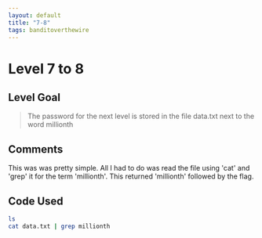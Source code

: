 ```yaml
---
layout: default
title: "7-8"
tags: banditoverthewire
---
```


# Level 7 to 8

## Level Goal
> The password for the next level is stored in the file data.txt next to the word millionth

## Comments
This was was pretty simple. All I had to do was read the file using 'cat' and 'grep' it for the term 'millionth'. This returned 'millionth' followed by the flag.

Code Used
------
```bash
ls
cat data.txt | grep millionth
```

